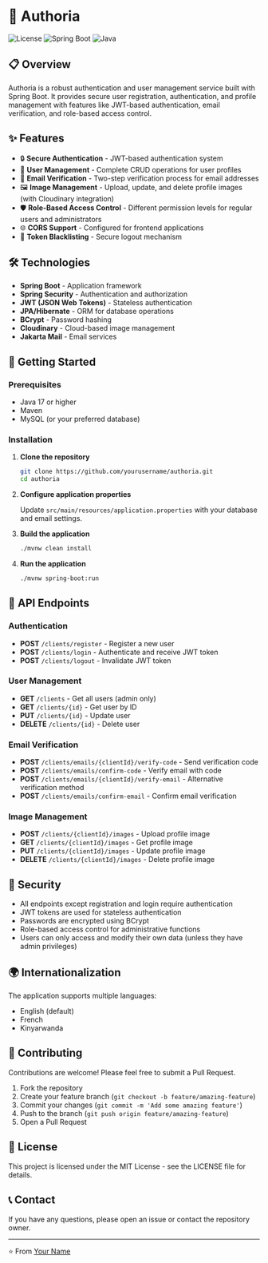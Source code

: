 # 🔐 Authoria

![License](https://img.shields.io/badge/license-MIT-blue.svg)
![Spring Boot](https://img.shields.io/badge/Spring%20Boot-3.x-brightgreen.svg)
![Java](https://img.shields.io/badge/Java-17-orange.svg)

## 📋 Overview

Authoria is a robust authentication and user management service built with Spring Boot. It provides secure user registration, authentication, and profile management with features like JWT-based authentication, email verification, and role-based access control.

## ✨ Features

- 🔒 **Secure Authentication** - JWT-based authentication system
- 👤 **User Management** - Complete CRUD operations for user profiles
- 📧 **Email Verification** - Two-step verification process for email addresses
- 🖼️ **Image Management** - Upload, update, and delete profile images (with Cloudinary integration)
- 🛡️ **Role-Based Access Control** - Different permission levels for regular users and administrators
- 🌐 **CORS Support** - Configured for frontend applications
- 🔄 **Token Blacklisting** - Secure logout mechanism

## 🛠️ Technologies

- **Spring Boot** - Application framework
- **Spring Security** - Authentication and authorization
- **JWT (JSON Web Tokens)** - Stateless authentication
- **JPA/Hibernate** - ORM for database operations
- **BCrypt** - Password hashing
- **Cloudinary** - Cloud-based image management
- **Jakarta Mail** - Email services

## 🚀 Getting Started

### Prerequisites

- Java 17 or higher
- Maven
- MySQL (or your preferred database)

### Installation

1. **Clone the repository**
   ```bash
   git clone https://github.com/yourusername/authoria.git
   cd authoria
   ```

2. **Configure application properties**
   
   Update `src/main/resources/application.properties` with your database and email settings.

3. **Build the application**
   ```bash
   ./mvnw clean install
   ```

4. **Run the application**
   ```bash
   ./mvnw spring-boot:run
   ```

## 🔌 API Endpoints

### Authentication

- **POST** `/clients/register` - Register a new user
- **POST** `/clients/login` - Authenticate and receive JWT token
- **POST** `/clients/logout` - Invalidate JWT token

### User Management

- **GET** `/clients` - Get all users (admin only)
- **GET** `/clients/{id}` - Get user by ID
- **PUT** `/clients/{id}` - Update user
- **DELETE** `/clients/{id}` - Delete user

### Email Verification

- **POST** `/clients/emails/{clientId}/verify-code` - Send verification code
- **POST** `/clients/emails/confirm-code` - Verify email with code
- **POST** `/clients/emails/{clientId}/verify-email` - Alternative verification method
- **POST** `/clients/emails/confirm-email` - Confirm email verification

### Image Management

- **POST** `/clients/{clientId}/images` - Upload profile image
- **GET** `/clients/{clientId}/images` - Get profile image
- **PUT** `/clients/{clientId}/images` - Update profile image
- **DELETE** `/clients/{clientId}/images` - Delete profile image

## 🔐 Security

- All endpoints except registration and login require authentication
- JWT tokens are used for stateless authentication
- Passwords are encrypted using BCrypt
- Role-based access control for administrative functions
- Users can only access and modify their own data (unless they have admin privileges)

## 🌍 Internationalization

The application supports multiple languages:
- English (default)
- French
- Kinyarwanda

## 🤝 Contributing

Contributions are welcome! Please feel free to submit a Pull Request.

1. Fork the repository
2. Create your feature branch (`git checkout -b feature/amazing-feature`)
3. Commit your changes (`git commit -m 'Add some amazing feature'`)
4. Push to the branch (`git push origin feature/amazing-feature`)
5. Open a Pull Request

## 📄 License

This project is licensed under the MIT License - see the LICENSE file for details.

## 📞 Contact

If you have any questions, please open an issue or contact the repository owner.

---

⭐️ From [Your Name](https://github.com/yourusername)
